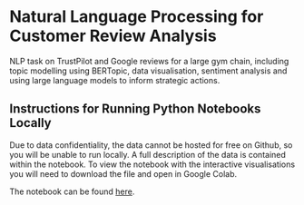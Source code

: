 # Natural Language Processing for Customer Review Analysis
NLP task on TrustPilot and Google reviews for a large gym chain, including topic modelling using BERTopic, data visualisation, sentiment analysis and using large language models to inform strategic actions.
## Instructions for Running Python Notebooks Locally
Due to data confidentiality, the data cannot be hosted for free on Github, so you will be unable to run locally. A full description of the data is contained within the notebook. To view the notebook with the interactive visualisations you will need to download the file and open in Google Colab.

The notebook can be found [here](https://github.com/tomjhagan/portfolio/blob/main/customer-segmentation-clustering/notebooks/eda_and_model.ipynb).
